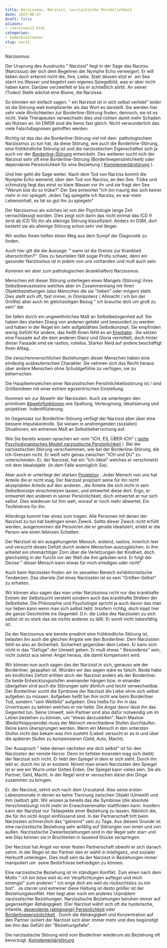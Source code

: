 ```yaml
---
title: Narzissmus, Narzisst, narzisstische Persönlichkeit
date: 2023-08-27
draft: false
aliases:
- /narz/narz1.html
categories:
- komorbiditaeten
slug: narz1
---
```



Narzissmus



Der Ursprung des Ausdrucks " Narzisst" liegt in der Sage das
Narziss (Narcissus) der sich dem Begehren der Nymphe Echo verweigert. Er will lieben
doch erkennt nicht die, ihre, Liebe. Statt dessen sitzt er  am See starrt ins Wasser
und begehrt sein eigenes Spiegelbild, was er aber nicht haben kann. Darüber
verzweifelt er bis er schließlich stirbt. An seiner (Todes) Stelle wächst eine
Blume, die Narzisse.

So könnten wir einfach sagen: " ein Narzisst ist in sich selbst
verliebt" leider ist die Störung weit komplizierter als das Wort es darstellt. Sie werden hier sehr viele Ähnlichkeiten zur
Borderline-Störung
finden, dennoch, sie ist es nicht. Viele Therapeuten verwechseln dies und
richten damit mehr Schaden als Nutzen an. Im DMSR sind die Items fast gleich.
Nicht verwunderlich das viele Falschdiagnosen getroffen werden.

Richtig ist das das die Borderline-Störung viel mit dem 
pathologischem Narzissmus zu tun hat, da
diese Störung, wie auch die Borderline-Störung, eine frühkindliche Störung ist und
die narzisstischen
Eigenschaften sich ja auch vor der [Borderline-Störung](https://borderliner.ch/bord/bord1/bord1.html) entwickeln. Des weiteren sucht sich der Narzisst sehr oft eine Borderline-Störung
(Borderlinepersönlichkeit) oder dependente Persönlichkeit für eine Beziehung
( [Komplementärstörung](../kompstoerung/komplimentaerstoerungen.htm) ).

Und hier geht die Sage weiter. Nach dem Tod von Narziss
kommt die Nymphe Echo weinend, über den Tod von Narziss, an den See. Trübe und schmutzig
liegt das einst so klare Wasser vor ihr und sie fragt den See "Warum bist
du so trübe?" Der See antwortet "Ich bin traurig das sich keiner
mehr in mir spiegelt. Jeden Tag spiegelte ich Narziss, es war mein Lebensinhalt,
es tat so gut ihn zu spiegeln"

Der Narzissmus als solches ist von der Psychologie lange Zeit vernachlässigt
worden. Dies zeigt sich darin das nicht einmal das ICD 9 (erst ab ICD 10) ihn als alleinige Störung
klassifiziert. Anders im DSM, dort besteht sie als alleinige Störung schon sehr
viel länger.

Wir wollen Ihnen helfen einen Weg aus dem Sumpf der Diagnostik zu finden.

Auch hier gilt die die Aussage: " wann ist die Grenze zur Krankheit
überschritten?"  Dies zu beurteilen fällt sogar Profis schwer, denn
ein gesunder Narzissmus ist in jedem von uns vorhanden und muß auch sein.

Kommen wir aber zum pathologischen (krankhaften) Narzissmus.

Menschen mit dieser Störung unterliegen eines Mangels (Störung) ihres
Selbstbewusstseins welches aber im Zusammenhang mit ihren Objektbeziehungen
(also Menschen die sie "lieben" oder mögen) steht. Dies stellt sich oft, fast
immer, in Omnipotenz ( Allmacht / ich bin der Größte) aber auch im
gleichzeitigen Bezug " ich brauche dich um groß zu sein" dar.

Sie fallen durch ein ungewöhnliches Maß an Selbstbezogenheit auf. Sie
haben den starken Drang von anderen geliebt und bewundert zu werden und haben in
der Regel ein sehr aufgeblähtes Selbstkonzept. Sie empfinden wenig Gefühl für
andere, das heißt ihnen fehlt es an [Emphatie](../definition/definitionen.htm#Empathie) . Sie setzen eine Fassade auf die
dem anderen Glanz und Gloria vermittelt, doch hinter dieser Fassade sind sie
rastlos, ruhelos. Starker Neid auf andere beschäftigt ihren Alltag..

Die zwischenmenschlichen Beziehungen dieser Menschen haben eine eindeutig
ausbeuterischen Charakter. Sie nehmen sich das Recht heraus über andere
Menschen ohne Schuldgefühle zu verfügen, sie zu beherrschen.

Die Hauptkennzeichen einer Narzisstischen Persönlichkeitsstörung ist / sind
Größenideen mit einer extrem egozentrischen Einstellung.

Kommen wir zur Abwehr der Narzissten. Auch sie unterliegen den primitiven [Abwehrfunktionen](https://borderliner.ch/ich/psychodynamisches_modell-normal.htm#ich-abwehr) wie Spaltung, Verleugnung, Idealisierung und projektiver 
Indentifiizierung.

Im Gegensatz zur Borderline-Störung verfügt der Narzisst aber über eine
bessere Impulskontrolle. Sie weisen in anstrengenden (sozialen) Situationen, ein
extremes Maß an Selbstbeherrschung auf.

Wie Sie bereits wissen sprachen wir vom "ICH, ES, ÜBER-ICH"
  ( [siehe
Psychodynamisches Modell narzisstische Persönlichkeit](https://borderliner.ch/ich/psychodynamisches_modell-narzissmus.htm) ). Bei
der narzisstischen Störung verschwimmen, wie bei der Borderline-Störung, die Ich-Grenzen
nicht. Er weiß sehr genau zwischen "ICH und DU" zu unterscheiden. Er,
der Narzisst, hat ein "Ich-Ideal" welches er verschmelzt mit dem
Idealobjekt  (in dem Falle womöglich Sie).

Aber auch er unterliegt der starken [Projektion](https://borderliner.ch/spaltung/spaltung.html) . Jeder Mensch von uns hat
Anteile die er nicht mag. Der Narzisst projiziert seine für ihn nicht
akzeptablen Anteile auf den anderen , die Anteile die sich nicht in sein
Selbstkonzept einschmelzen lassen, und entwertet diese dort. Ergo, er entwertet
den anderen in seiner Persönlichkeit, doch entwertet er nur sich selbst. Dies
wiederum tut ihm weh, worauf er noch mehr abwertet. Ein Teufelskreis für ihn.

Allerdings kommt hier eines zum tragen. Alle Personen mit denen der Narzisst
zu tun hat bedingen einen Zweck. Sollte dieser Zweck nicht erfüllt werden,
ausgenommen die Person/en die er gerade idealisiert, erlebt er die Person wie
einen leblosen Schatten.

Der Narzisst ist ein ausgehungerter Mensch, wütend, rastlos, innerlich
leer  und versucht dieses Defizit durch andere Menschen auszugleichen. In
ihm arbeitet ein ohnmächtiger Zorn über die Verletzungen der Kindheit, doch
gleichzeitig in der Furcht vor der Welt die ihm geboten wird. Er folgt der
Devise " dieser Mensch kann etwas für mich erledigen oder nicht"

Auch beim Narzissten finden wir im sexuellen Bereich exhibitionistische
Tendenzen. Das oberste Ziel eines Narzissten ist es sein "Größen-Selbst"
zu erhalten.

Wir können also sagen das man unter Narzissmus nicht nur das krankhafte
Extrem der Selbstsucht versteht sondern auch das krankhafte Streben der
Selbstliebe. Die Philosophie und Psychologie spricht ja auch davon das man nur
lieben kann wenn man sich selbst liebt. Insofern richtig, doch kippt hier die
ganze Geschichte ins Gegenteil. D.h. die Liebe des Narzissten zu sich selbst ist
so stark das sie nichts anderes zu läßt. Er somit nicht liebesfähig ist.

Da der Narzissmus wie bereits erwähnt eine frühkindliche Störung ist,
belasten ihn auch die gleichen Ängste wie den Borderliner. Dem Narzissten fehlt
es also an Sicherheit. Sicherheit gegenüber dem Leben. Er kann sich nicht in
das "Gefüge" der Umwelt geben. Er muß etwas " Besonderes"
sein, nicht zuletzt aus seiner Angst heraus, die damit kompensiert wird.

Wir können nun auch sagen das der Narzisst in sich, genauso
wie der Borderliner, gespalten ist. Würden wir das sagen wäre es falsch. Beide
habe ein kindliches Defizit erlitten doch der Narzisst anders als der
Borderliner. Da beide Entwicklungsstufen aneinander hängen bzw. in einander
übergehen sind auch die Störungen sehr ähnlich und leicht verwechselbar. Der
Borderliner sucht die Symbiose der Narzisst die Liebe ohne sich selbst aufgeben
zu müssen. Aufgeben heißt bei ihm nicht wie beim Borderliner Tod, sondern
"sein Weltbild" aufgeben. Dies hieße für ihn in das Urvertrauen zu
kehren welches er nie hatte. Die Angst davor lässt ihn das Gegenteil tun. Seine
Umwelt, sein Partner sind also dafür notwendig um im Leben bestehen zu können,
um "etwas darzustellen". Nach Maslow (Bedürfnispyramide) muss der Mensch verschiedene
Stufen durchlaufen. Keine kann übersprungen werden. Wenn ein Mensch in den
untersten Stufen nicht das bekam was ihm zusteht (Liebe) versucht er es in und
über die späteren Stufen zu kompensieren (Geld, Auto, Macht).

Der Ausspruch " liebe deinen nächsten wie dich
selbst" ist für den Narzissten der reinste Horror. Denn im tiefsten
Innersten mag sich (liebt) der Narzisst sich nicht. Er liebt den Spiegel in dem
er sich sieht. Durch ihn lebt er, durch ihn ist er existent. Nimmt man einem
Narzissten
den Spiegel ist er wie ein Wurm unter Gottes Erden. Der Spiegel kann
vieles sein. Sie als Partner, Geld, Macht. In der Regel wird er versuchen diese
drei Dinge zusammen zu bringen.

Er, der Narzisst, sehnt sich nach dem Urzustand. Also seine
ersten Lebensmonate in denen es keine Trennung zwischen Objekt (Umwelt) und ihm
(selbst) gibt. Wir wissen ja bereits das die Symbiose (die absolute
Verschmelzung) nicht mehr im Erwachsenenalter stattfinden kann. Insofern kann
der Narzisst nur Teilaspekte einer Beziehung zu lassen. Nämlich die, die für
ihn nicht Angst einflössend sind. In der Partnerschaft tritt beim Narzissten schmerzlich das "getrennt" sein zu Tage. Aus diesem Grunde ist eine narzisstische
Beziehung sehr anfällig auf Störungen von innen und von außen. Narzisstische
Zweierbeziehungen sind in der Regel sehr starr und wie Glas können sie in
Bruchteilen in tausend Stücke zerspringen.

Der Narzisst hat Angst vor einer festen Partnerschaft obwohl
er sich danach sehnt. In der Regel ist der Partner den er wählt in Intelligenz,
und sozialer Herkunft unterlegen. Dies muß sein da der Narzisst in Beziehungen
immer manipuliert um  seine Bedürfnisse befriedigen zu können.

Eine narzisstische Beziehung ist im ständigen Konflikt. Zum
einen nach dem Motto " ich bin böse weil du mir Verpflichtungen auflegst
und mich einengst" zum anderen " ich enge dich ein weil du
rücksichtslos zu mir bist".  Je starrer und extremer diese Haltung
ist desto größer ist der Beziehungskonflikt. Hier liegt aber noch ein anderes
Urproblem narzisstischer Beziehungen. Narzisstische Beziehungen beruhen immer
auf gegenseitiger Abhängigkeit. (Der Narzisst wählt sich oft die hysterische,
infantile, [dependente
(abhängige) Persönlichkeit](https://borderliner.ch/kompstoerung/dependent-narz-bez.htm) oder [Borderlinepersönlichkeit](https://borderliner.ch/bord/bord1/bord1.html) . Durch die Abhängigkeit und Konzentration auf den
Partner isoliert der Narzisst sich aber immer mehr und dies begünstigt bei ihm
das Gefühl der "Beziehungsfalle".

Die narzisstische Störung wird vom Borderliner wiederum
als Beziehung oft bevorzugt. [Komplementärstörung](https://borderliner.ch/kompstoerung/komplimentaerstoerungen.htm)



